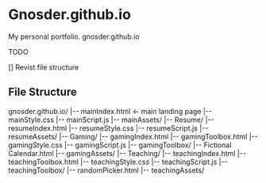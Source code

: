 # Gnosder.github.io
My personal portfolio. gnosder.github.io

TODO

[] Revist file structure



## File Structure

gnosder.github.io/
|-- mainIndex.html          <- main landing page
|-- mainStyle.css
|-- mainScript.js
|-- mainAssets/
|-- Resume/
    |-- resumeIndex.html
    |-- resumeStyle.css
    |-- resumeScript.js
    |-- resumeAssets/
|-- Gaming/
    |-- gamingIndex.html
    |-- gamingToolbox.html
    |-- gamingStyle.css
    |-- gamingScript.js
    |-- gamingToolbox/
        |-- Fictional Calendar.html
    |-- gamingAssets/
|-- Teaching/
    |-- teachingIndex.html
    |-- teachingToolbox.html
    |-- teachingStyle.css
    |-- teachingScript.js
    |-- teachingToolbox/
        |-- randomPicker.html
    |-- teachingAssets/
